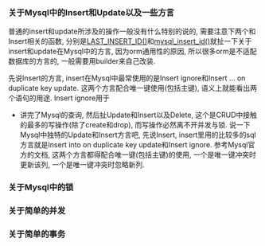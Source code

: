 ### 关于Mysql中的Insert和Update以及一些方言
普通的insert和update所涉及的操作一般没有什么特别的说的, 需要注意下两个和Insert相关的函数, 分别是[LAST_INSERT_ID()](https://dev.mysql.com/doc/refman/5.7/en/information-functions.html#function_last-insert-id)和[mysql_insert_id()](https://dev.mysql.com/doc/c-api/5.7/en/mysql-insert-id.html)就扯一下关于insert和update在Mysql中的方言, 因为orm通用性的原因, 所以很多orm是不适配数据库的方言的, 一般需要用builder来自己改装.

先说Insert的方言, insert在Mysql中最常使用的是Insert ignore和Insert ... on duplicate key update. 这两个方言配合唯一键使用(包括主键), 语义上就能看出两个语句的用途. Insert ignore用于
- 讲完了Mysql的查询, 然后扯Update和Insert以及Delete, 这个是CRUD中接触的最多的写操作(除了create和drop), 而写操作必然离不开并发与锁.  说一下Mysql中独特的Update和Insert方言吧, 先说Insert, insert里用的比较多的sql方言就是Insert into on duplicate key update和Insert ignore. 参考Mysql官方的文档, 这两个方言都得配合唯一键(包括主键)的使用, 一个是唯一键冲突时更新该列, 一个是唯一键冲突时忽略新列.

### 关于Mysql中的锁

### 关于简单的并发

### 关于简单的事务
